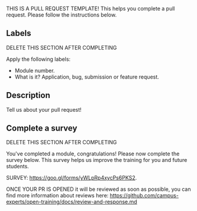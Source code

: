 THIS IS A PULL REQUEST TEMPLATE! This helps you complete a pull request. Please follow the instructions below.

## Labels
DELETE THIS SECTION AFTER COMPLETING

Apply the following labels:
- Module number.
- What is it? Application, bug, submission or feature request.

## Description
Tell us about your pull request!

## Complete a survey
DELETE THIS SECTION AFTER COMPLETING

You've completed a module, congratulations! Please now complete the survey below. This survey helps us improve the training for you and future students.

SURVEY: https://goo.gl/forms/yWLpRp4xycPs6PKS2.

ONCE YOUR PR IS OPENED it will be reviewed as soon as possible, you can find more information about reviews here: https://github.com/campus-experts/open-training/docs/review-and-response.md
